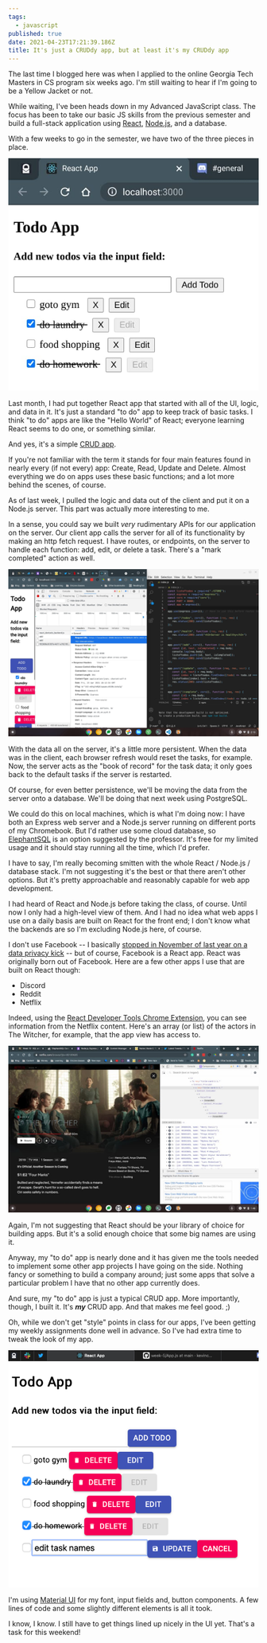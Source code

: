 ```yaml
---
tags:
  - javascript
published: true
date: 2021-04-23T17:21:39.186Z
title: It's just a CRUDdy app, but at least it's my CRUDdy app
---
```

The last time I blogged here was when I applied to the online Georgia Tech Masters in CS program six weeks ago. I'm still waiting to hear if I'm going to be a Yellow Jacket or not. 

While waiting, I've been heads down in my Advanced JavaScript class. The focus has been to take our basic JS skills from the previous semester and build a full-stack application using [React](https://reactjs.org/), [Node.js](https://nodejs.org/en/), and a database.

With a few weeks to go in the semester, we have two of the three pieces in place. 

![](/src/images/original-react-app.jpg)

Last month, I had put together React app that started with all of the UI, logic, and data in it. It's just a standard "to do" app to keep track of basic tasks. I think "to do" apps are like the "Hello World" of React; everyone learning React seems to do one, or something similar.

And yes, it's a simple [CRUD app](https://en.wikipedia.org/wiki/Create,_read,_update_and_delete).

If you're not familiar with the term it stands for four main features found in nearly every (if not every) app: Create, Read, Update and Delete. Almost everything we do on apps uses these basic functions; and a lot more behind the scenes, of course.

As of last week, I pulled the logic and data out of the client and put it on a Node.js server. This part was actually more interesting to me. 

In a sense, you could say we built *very* rudimentary APIs for our application on the server. Our client app calls the server for all of its functionality by making an http fetch request. I have routes, or endpoints, on the server to handle each function: add, edit, or delete a task. There's a "mark completed" action as well. 

![](/src/images/react-and-node-todos.jpg)

With the data all on the server, it's a little more persistent. When the data was in the client, each browser refresh would reset the tasks, for example. Now, the server acts as the "book of record" for the task data; it only goes back to the default tasks if the server is restarted.

Of course, for even better persistence, we'll be moving the data from the server onto a database. We'll be doing that next week using PostgreSQL. 

We could do this on local machines, which is what I'm doing now: I have both an Express web server and a Node.js server running on different ports of my Chromebook. But I'd rather use some cloud database, so [ElephantSQL](https://www.elephantsql.com/) is an option suggested by the professor. It's free for my limited usage and it should stay running all the time, which I'd prefer.

I have to say, I'm really becoming smitten with the whole React / Node.js / database stack. I'm not suggesting it's the best or that there aren't other options. But it's pretty approachable and reasonably capable for web app development. 

I had heard of React and Node.js before taking the class, of course. Until now I only had a high-level view of them. And I had no idea what web apps I use on a daily basis are built on React for the front end; I don't know what the backends are so I'm excluding Node.js here, of course.

I don't use Facebook -- I basically [stopped in November of last year on a data privacy kick](https://www.kctofel.com/the-experiment-living-a-mobile-life-without-apple-or-google/) -- but of course, Facebook is a React app. React was originally born out of Facebook. Here are a few other apps I use that are built on React though:

* Discord
* Reddit
* Netflix

Indeed, using the [React Developer Tools Chrome Extension](https://chrome.google.com/webstore/detail/react-developer-tools/fmkadmapgofadopljbjfkapdkoienihi?hl=en), you can see information from the Netflix content. Here's an array (or list) of the actors in The Witcher, for example, that the app view has access to.

![](/src/images/netflix-react.jpg)

Again, I'm not suggesting that React should be your library of choice for building apps. But it's a solid enough choice that some big names are using it. 

Anyway, my "to do" app is nearly done and it has given me the tools needed to implement some other app projects I have going on the side. Nothing fancy or something to build a company around; just some apps that solve a particular problem I have that no other app currently does.

And sure, my "to do" app is just a typical CRUD app. More importantly, though, I built it. It's ***my*** CRUD app. And that makes me feel good. ;)

Oh, while we don't get "style" points in class for our apps, I've been getting my weekly assignments done well in advance. So I've had extra time to tweak the look of my app. 

![](/src/images/todos.jpg)

I'm using [Material UI](https://material-ui.com/) for my font, input fields and, button components. A few lines of code and some slightly different elements is all it took.

I know, I know. I still have to get things lined up nicely in the UI yet. That's a task for this weekend!